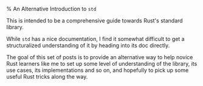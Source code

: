 % An Alternative Introduction to `std`

This is intended to be a comprehensive guide towards Rust's standard library.

While `std` has a nice documentation, I find it somewhat difficult to get a structuralized understanding of it by heading into its doc directly.

The goal of this set of posts is to provide an alternative way to help novice Rust learners like me to set up some level of understanding of the library, its use cases, its implementations and so on, and hopefully to pick up some useful Rust tricks along the way.